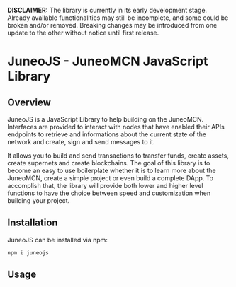 **DISCLAIMER:** The library is currently in its early development stage. Already available functionalities may still be incomplete, and some could be broken and/or removed. Breaking changes may be introduced from one update to the other without notice until first release.

# JuneoJS - JuneoMCN JavaScript Library

## Overview

JuneoJS is a JavaScript Library to help building on the JuneoMCN. Interfaces are provided to interact with nodes that have enabled their APIs endpoints to retrieve and informations about the current state of the network and create, sign and send messages to it.

It allows you to build and send transactions to transfer funds, create assets, create supernets and create blockchains. The goal of this library is to become an easy to use boilerplate whether it is to learn more about the JuneoMCN, create a simple project or even build a complete DApp. To accomplish that, the library will provide both lower and higher level functions to have the choice between speed and customization when building your project.

## Installation

JuneoJS can be installed via npm:

`npm i juneojs`

## Usage
